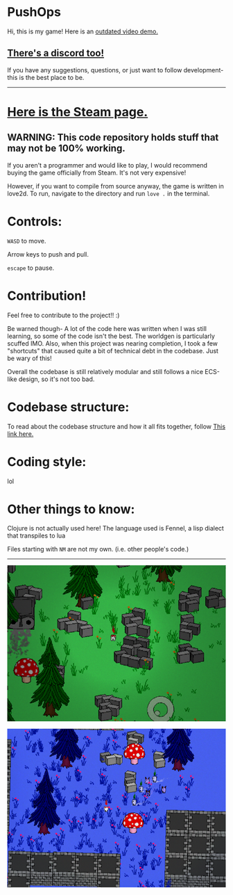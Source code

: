 
# PushOps
Hi, this is my game!
Here is an [outdated video demo.](https://youtu.be/q7SY_eWbJjM)

## [There's a discord too!](https://discord.gg/n6N24cUMDA)
If you have any suggestions, questions, or just want to follow 
development- this is the best place to be.

-----------------------------------------------------------

# [Here is the Steam page.]()
## WARNING: This code repository holds stuff that may not be 100% working.
If you aren't a programmer and would like to play, I would recommend buying the game officially from Steam. It's not very expensive!


However, if you want to compile from source anyway, the game is written in love2d.
To run, navigate to the directory and run `love .` in the terminal.


# Controls:

`WASD` to move.

Arrow keys to push and pull.

`escape` to pause.


# Contribution!
Feel free to contribute to the project!! :)

Be warned though-
A lot of the code here was written when I was still learning,
so some of the code isn't the best. The worldgen is particularly scuffed IMO.
Also, when this project was nearing completion, I took a few "shortcuts" that
caused quite a bit of technical debt in the codebase. Just be wary of this!

Overall the codebase is still relatively modular and still follows a nice
ECS-like design, so it's not too bad.

# Codebase structure:
To read about the codebase structure and how it all fits together,
follow [This link here.](txt_and_images/codebase/codebase.md)

# Coding style:
lol

# Other things to know:
Clojure is not actually used here! The language used is Fennel, a lisp dialect that transpiles to lua

Files starting with `NM` are not my own. (i.e. other people's code.)


-----------------------------------------------------------

![menu](txt_and_images/screenshots/menu.png)

![ingame](txt_and_images/screenshots/ingame.png)

